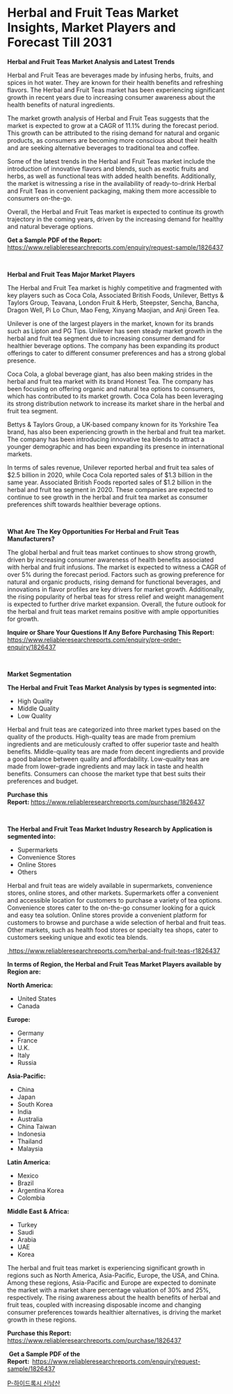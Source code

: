<p><h1>Herbal and Fruit Teas Market Insights, Market Players and Forecast Till 2031</h1></p><p><strong>Herbal and Fruit Teas Market Analysis and Latest Trends</strong></p>
<p><p>Herbal and Fruit Teas are beverages made by infusing herbs, fruits, and spices in hot water. They are known for their health benefits and refreshing flavors. The Herbal and Fruit Teas market has been experiencing significant growth in recent years due to increasing consumer awareness about the health benefits of natural ingredients.</p><p>The market growth analysis of Herbal and Fruit Teas suggests that the market is expected to grow at a CAGR of 11.1% during the forecast period. This growth can be attributed to the rising demand for natural and organic products, as consumers are becoming more conscious about their health and are seeking alternative beverages to traditional tea and coffee.</p><p>Some of the latest trends in the Herbal and Fruit Teas market include the introduction of innovative flavors and blends, such as exotic fruits and herbs, as well as functional teas with added health benefits. Additionally, the market is witnessing a rise in the availability of ready-to-drink Herbal and Fruit Teas in convenient packaging, making them more accessible to consumers on-the-go.</p><p>Overall, the Herbal and Fruit Teas market is expected to continue its growth trajectory in the coming years, driven by the increasing demand for healthy and natural beverage options.</p></p>
<p><strong>Get a Sample PDF of the Report:&nbsp;</strong> <a href="https://www.reliableresearchreports.com/enquiry/request-sample/1826437">https://www.reliableresearchreports.com/enquiry/request-sample/1826437</a></p>
<p>&nbsp;</p>
<p><strong>Herbal and Fruit Teas Major Market Players</strong></p>
<p><p>The Herbal and Fruit Tea market is highly competitive and fragmented with key players such as Coca Cola, Associated British Foods, Unilever, Bettys & Taylors Group, Teavana, London Fruit & Herb, Steepster, Sencha, Bancha, Dragon Well, Pi Lo Chun, Mao Feng, Xinyang Maojian, and Anji Green Tea.</p><p>Unilever is one of the largest players in the market, known for its brands such as Lipton and PG Tips. Unilever has seen steady market growth in the herbal and fruit tea segment due to increasing consumer demand for healthier beverage options. The company has been expanding its product offerings to cater to different consumer preferences and has a strong global presence.</p><p>Coca Cola, a global beverage giant, has also been making strides in the herbal and fruit tea market with its brand Honest Tea. The company has been focusing on offering organic and natural tea options to consumers, which has contributed to its market growth. Coca Cola has been leveraging its strong distribution network to increase its market share in the herbal and fruit tea segment.</p><p>Bettys & Taylors Group, a UK-based company known for its Yorkshire Tea brand, has also been experiencing growth in the herbal and fruit tea market. The company has been introducing innovative tea blends to attract a younger demographic and has been expanding its presence in international markets.</p><p>In terms of sales revenue, Unilever reported herbal and fruit tea sales of $2.5 billion in 2020, while Coca Cola reported sales of $1.3 billion in the same year. Associated British Foods reported sales of $1.2 billion in the herbal and fruit tea segment in 2020. These companies are expected to continue to see growth in the herbal and fruit tea market as consumer preferences shift towards healthier beverage options.</p></p>
<p>&nbsp;</p>
<p><strong>What Are The Key Opportunities For Herbal and Fruit Teas Manufacturers?</strong></p>
<p><p>The global herbal and fruit teas market continues to show strong growth, driven by increasing consumer awareness of health benefits associated with herbal and fruit infusions. The market is expected to witness a CAGR of over 5% during the forecast period. Factors such as growing preference for natural and organic products, rising demand for functional beverages, and innovations in flavor profiles are key drivers for market growth. Additionally, the rising popularity of herbal teas for stress relief and weight management is expected to further drive market expansion. Overall, the future outlook for the herbal and fruit teas market remains positive with ample opportunities for growth.</p></p>
<p><strong>Inquire or Share Your Questions If Any Before Purchasing This Report:</strong> <a href="https://www.reliableresearchreports.com/enquiry/pre-order-enquiry/1826437">https://www.reliableresearchreports.com/enquiry/pre-order-enquiry/1826437</a></p>
<p>&nbsp;</p>
<p><strong>Market Segmentation</strong></p>
<p><strong>The Herbal and Fruit Teas Market Analysis by types is segmented into:</strong></p>
<p><ul><li>High Quality</li><li>Middle Quality</li><li>Low Quality</li></ul></p>
<p><p>Herbal and fruit teas are categorized into three market types based on the quality of the products. High-quality teas are made from premium ingredients and are meticulously crafted to offer superior taste and health benefits. Middle-quality teas are made from decent ingredients and provide a good balance between quality and affordability. Low-quality teas are made from lower-grade ingredients and may lack in taste and health benefits. Consumers can choose the market type that best suits their preferences and budget.</p></p>
<p><strong>Purchase this Report:&nbsp;</strong><a href="https://www.reliableresearchreports.com/purchase/1826437">https://www.reliableresearchreports.com/purchase/1826437</a></p>
<p>&nbsp;</p>
<p><strong>The Herbal and Fruit Teas Market Industry Research by Application is segmented into:</strong></p>
<p><ul><li>Supermarkets</li><li>Convenience Stores</li><li>Online Stores</li><li>Others</li></ul></p>
<p><p>Herbal and fruit teas are widely available in supermarkets, convenience stores, online stores, and other markets. Supermarkets offer a convenient and accessible location for customers to purchase a variety of tea options. Convenience stores cater to the on-the-go consumer looking for a quick and easy tea solution. Online stores provide a convenient platform for customers to browse and purchase a wide selection of herbal and fruit teas. Other markets, such as health food stores or specialty tea shops, cater to customers seeking unique and exotic tea blends.</p></p>
<p><a href="https://www.reliableresearchreports.com/herbal-and-fruit-teas-r1826437">&nbsp;https://www.reliableresearchreports.com/herbal-and-fruit-teas-r1826437</a></p>
<p><strong>In terms of Region, the Herbal and Fruit Teas Market Players available by Region are:</strong></p>
<p>
    <p> <strong> North America: </strong>
        <ul>
            <li>United States</li>
            <li>Canada</li>
        </ul>
        </p> 
    <p> <strong> Europe: </strong>
        <ul>
            <li>Germany</li>
            <li>France</li>
            <li>U.K.</li>
            <li>Italy</li>
            <li>Russia</li>
        </ul>
        </p> 
    <p> <strong> Asia-Pacific: </strong>
        <ul>
            <li>China</li>
            <li>Japan</li>
            <li>South Korea</li>
            <li>India</li>
            <li>Australia</li>
            <li>China Taiwan</li>
            <li>Indonesia</li>
            <li>Thailand</li>
            <li>Malaysia</li>
        </ul>
        </p> 
    <p> <strong> Latin America: </strong>
        <ul>
            <li>Mexico</li>
            <li>Brazil</li>
            <li>Argentina Korea</li>
            <li>Colombia</li>
        </ul>
        </p> 
    <p> <strong> Middle East & Africa: </strong>
        <ul>
            <li>Turkey</li>
            <li>Saudi</li>
            <li>Arabia</li>
            <li>UAE</li>
            <li>Korea</li>
        </ul>
    </p>
    </p>
<p><p>The herbal and fruit teas market is experiencing significant growth in regions such as North America, Asia-Pacific, Europe, the USA, and China. Among these regions, Asia-Pacific and Europe are expected to dominate the market with a market share percentage valuation of 30% and 25%, respectively. The rising awareness about the health benefits of herbal and fruit teas, coupled with increasing disposable income and changing consumer preferences towards healthier alternatives, is driving the market growth in these regions.</p></p>
<p><strong>Purchase this Report: </strong><a href="https://www.reliableresearchreports.com/purchase/1826437">https://www.reliableresearchreports.com/purchase/1826437</a></p>
<p>&nbsp;<strong>Get a Sample PDF of the Report:&nbsp;&nbsp;</strong><a href="https://www.reliableresearchreports.com/enquiry/request-sample/1826437">https://www.reliableresearchreports.com/enquiry/request-sample/1826437</a></p>
<p><strong></strong></p>
<p><p><a href="https://github.com/Skyleitney456456/Market-Research-Report-List-2/blob/main/1340958160253.md">P-하이드록시 신남산</a></p></p>